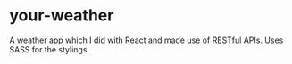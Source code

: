 
# your-weather
A weather app which I did with React and made use of RESTful APIs. Uses SASS for the stylings.

